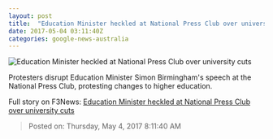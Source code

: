 ```yaml
---
layout: post
title:  "Education Minister heckled at National Press Club over university cuts"
date: 2017-05-04 03:11:40Z
categories: google-news-australia
---
```


![Education Minister heckled at National Press Club over university cuts](http://www.abc.net.au/news/image/8496692-1x1-700x700.jpg)

Protesters disrupt Education Minister Simon Birmingham's speech at the National Press Club, protesting changes to higher education.


Full story on F3News: [Education Minister heckled at National Press Club over university cuts](http://www.f3nws.com/n/zJZDmF)

> Posted on: Thursday, May 4, 2017 8:11:40 AM
